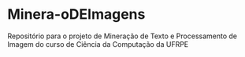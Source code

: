 # Minera-oDEImagens
Repositório para o projeto de Mineração de Texto e Processamento de Imagem do curso de Ciência da Computação da UFRPE

